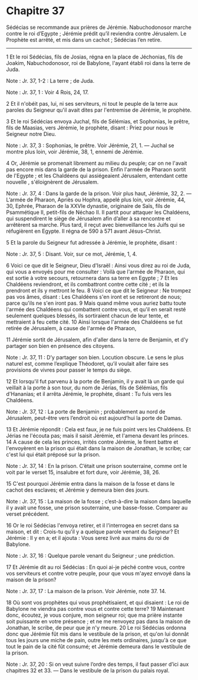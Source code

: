 # Chapitre 37

Sédécias se recommande aux prières de Jérémie.
Nabuchodonosor marche contre le roi d’Egypte ; Jérémie prédit qu’il reviendra contre Jérusalem.
Le Prophète est arrêté, et mis dans un cachot ; Sédécias l’en retire.

***

1 Et le roi Sédécias, fils de Josias, régna en la place de Jéchonias, fils de Joakim, Nabuchodonosor, roi de Babylone, l'ayant établi roi dans la terre de Juda.

<span class="bible-note">Note : </span> Jr. 37, 1-2 : La terre ; de Juda.

<span class="bible-note">Note : </span> Jr. 37, 1 : Voir 4 Rois, 24, 17.

2 Et il n'obéit pas, lui, ni ses serviteurs, ni tout le peuple de la terre aux paroles du Seigneur qu'il avait dites par l'entremise de Jérémie, le prophète.


3 Et le roi Sédécias envoya Juchal, fils de Sélémias, et Sophonias, le prêtre, fils de Maasias, vers Jérémie, le prophète, disant : Priez pour nous le Seigneur notre Dieu.

<span class="bible-note">Note : </span> Jr. 37, 3 : Sophonias, le prêtre. Voir Jérémie, 21, 1. ― Juchal se montre plus loin, voir Jérémie, 38, 1, ennemi de Jérémie.

4 Or, Jérémie se promenait librement au milieu du peuple; car on ne l'avait pas encore mis dans la garde de la prison. Enfin l'armée de Pharaon sortit de l'Egypte ; et les Chaldéens qui assiégeaient Jérusalem, entendant cette nouvelle , s'éloignèrent de Jérusalem.

<span class="bible-note">Note : </span> Jr. 37, 4 : Dans la garde de la prison. Voir plus haut, Jérémie, 32, 2. ― L’armée de Pharaon, Apriès ou Hophra, appelé plus loin, voir Jérémie, 44, 30, Ephrée, Pharaon de la XXVIe dynastie, originaire de Saïs, fils de Psammétique II, petit-fils de Néchao II. Il partit pour attaquer les Chaldéens, qui suspendirent le siège de Jérusalem afin d’aller à sa rencontre et arrêtèrent sa marche. Plus tard, il reçut avec bienveillance les Juifs qui se réfugièrent en Egypte. Il régna de 590 à 571 avant Jésus-Christ.

5 Et la parole du Seigneur fut adressée à Jérémie, le prophète, disant :

<span class="bible-note">Note : </span> Jr. 37, 5 : Disant. Voir, sur ce mot, Jérémie, 1, 4.


6 Voici ce que dit le Seigneur, Dieu d'Israël : Ainsi vous direz au roi de Juda, qui vous a envoyés pour me consulter : Voilà que l'armée de Pharaon, qui est sortie à votre secours, retournera dans sa terre en Egypte ; 7 Et les Chaldéens reviendront, et ils combattront contre cette cité ; et ils la prendront et ils y mettront le feu. 8 Voici ce que dit le Seigneur : Ne trompez pas vos âmes, disant : Les Chaldéens s'en iront et se retireront de nous; parce qu'ils ne s'en iront pas. 9 Mais quand même vous auriez battu toute l'armée des Chaldéens qui combattent contre vous, et qu'il en serait resté seulement quelques blessés, ils sortiraient chacun de leur tente, et mettraient à feu cette cité. 10 Ainsi lorsque l'armée des Chaldéens se fut retirée de Jérusalem, à cause de l'armée de Pharaon,


11 Jérémie sortit de Jérusalem, afin d'aller dans la terre de Benjamin, et d'y partager son bien en présence des citoyens.

<span class="bible-note">Note : </span> Jr. 37, 11 : D’y partager son bien. Locution obscure. Le sens le plus naturel est, comme l’explique Théodoret, qu’il voulait aller faire ses provisions de vivres pour passer le temps du siège.

12 Et lorsqu'il fut parvenu à la porte de Benjamin, il y avait là un garde qui veillait à la porte à son tour, du nom de Jérias, fils de Sélémias, fils d'Hananias; et il arrêta Jérémie, le prophète, disant : Tu fuis vers les Chaldéens.

<span class="bible-note">Note : </span> Jr. 37, 12 : La porte de Benjamin ; probablement au nord de Jérusalem, peut-être vers l’endroit où est aujourd’hui la porte de Damas.

13 Et Jérémie répondit : Cela est faux, je ne fuis point vers les Chaldéens. Et Jérias ne l'écouta pas; mais il saisit Jérémie, et l'amena devant les princes. 14 A cause de cela les princes, irrités contre Jérémie, le firent battre et l'envoyèrent en la prison qui était dans la maison de Jonathan, le scribe; car c'est lui qui était préposé sur la prison.

<span class="bible-note">Note : </span> Jr. 37, 14 : En la prison. C’était une prison souterraine, comme ont le voit par le verset 15, insalubre et fort dure, voir Jérémie, 38, 26.

15 C'est pourquoi Jérémie entra dans la maison de la fosse et dans le cachot des esclaves; et Jérémie y demeura bien des jours.

<span class="bible-note">Note : </span> Jr. 37, 15 : La maison de la fosse ; c’est-à-dire la maison dans laquelle il y avait une fosse, une prison souterraine, une basse-fosse. Comparer au verset précédent.


16 Or le roi Sédécias l'envoya retirer, et il l'interrogea en secret dans sa maison, et dit : Crois-tu qu'il y a quelque parole venant du Seigneur? Et Jérémie : Il y en a; et il ajouta : Vous serez livré aux mains du roi de Babylone.

<span class="bible-note">Note : </span> Jr. 37, 16 : Quelque parole venant du Seigneur ; une prédiction.

17 Et Jérémie dit au roi Sédécias : En quoi ai-je péché contre vous, contre vos serviteurs et contre votre peuple, pour que vous m'ayez envoyé dans la maison de la prison?

<span class="bible-note">Note : </span> Jr. 37, 17 : La maison de la prison. Voir Jérémie, note 37. 14.

18 Où sont vos prophètes qui vous prophétisaient, et qui disaient : Le roi de Babylone ne viendra pas contre vous et contre cette terre? 19 Maintenant donc, écoutez, je vous conjure, mon seigneur roi; que ma prière instante soit puissante en votre présence ; et ne me renvoyez pas dans la maison de Jonathan, le scribe, de peur que je n'y meure. 20 Le roi Sédécias ordonna donc que Jérémie fût mis dans le vestibule de la prison, et qu'on lui donnât tous les jours une miche de pain, outre les mets ordinaires, jusqu'à ce que tout le pain de la cité fût consumé; et Jérémie demeura dans le vestibule de la prison.

<span class="bible-note">Note : </span> Jr. 37, 20 : Si on veut suivre l’ordre des temps, il faut passer d’ici aux chapitres 32 et 33. ― Dans le vestibule de la prison du palais royal.

